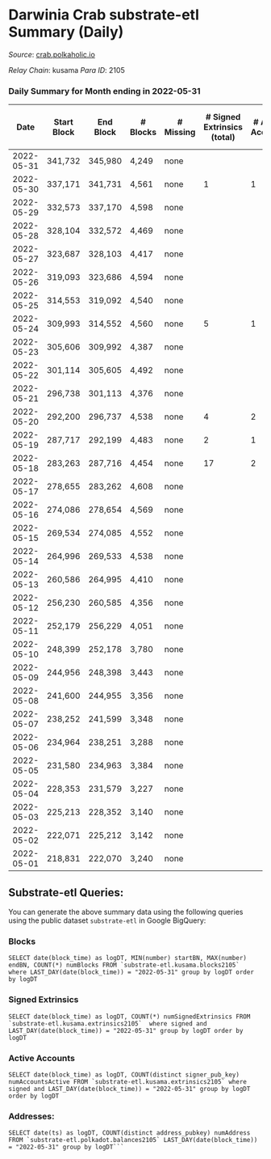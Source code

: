 # Darwinia Crab substrate-etl Summary (Daily)

_Source_: [crab.polkaholic.io](https://crab.polkaholic.io)

*Relay Chain*: kusama
*Para ID*: 2105



### Daily Summary for Month ending in 2022-05-31


| Date | Start Block | End Block | # Blocks | # Missing | # Signed Extrinsics (total) | # Active Accounts | # Addresses with Balances | # Events | # Transfers | # XCM Transfers In | # XCM Transfers Out |
| ---- | ----------- | --------- | -------- | --------- | --------------------------- | ----------------- | ------------------------- | -------- | ----------- | ------------------ | ------------------- |
| 2022-05-31 | 341,732 | 345,980 | 4,249 | none  |  |  | 11 | 8,501 |   |   |   |
| 2022-05-30 | 337,171 | 341,731 | 4,561 | none  | 1 | 1 | 11 | 9,129 |   |   |   |
| 2022-05-29 | 332,573 | 337,170 | 4,598 | none  |  |  | 11 | 9,199 |   |   |   |
| 2022-05-28 | 328,104 | 332,572 | 4,469 | none  |  |  | 11 | 8,940 |   |   |   |
| 2022-05-27 | 323,687 | 328,103 | 4,417 | none  |  |  | 11 | 8,837 |   |   |   |
| 2022-05-26 | 319,093 | 323,686 | 4,594 | none  |  |  | 11 | 9,190 |   |   |   |
| 2022-05-25 | 314,553 | 319,092 | 4,540 | none  |  |  | 11 | 9,083 |   |   |   |
| 2022-05-24 | 309,993 | 314,552 | 4,560 | none  | 5 | 1 | 11 | 9,147 |   |   |   |
| 2022-05-23 | 305,606 | 309,992 | 4,387 | none  |  |  | 11 | 8,777 |   |   |   |
| 2022-05-22 | 301,114 | 305,605 | 4,492 | none  |  |  | 11 | 8,986 |   |   |   |
| 2022-05-21 | 296,738 | 301,113 | 4,376 | none  |  |  | 11 | 8,755 |   |   |   |
| 2022-05-20 | 292,200 | 296,737 | 4,538 | none  | 4 | 2 | 11 | 9,339 | 242 ($0.048) |   |   |
| 2022-05-19 | 287,717 | 292,199 | 4,483 | none  | 2 | 1 | 10 | 8,979 |   |   |   |
| 2022-05-18 | 283,263 | 287,716 | 4,454 | none  | 17 | 2 | 10 | 9,160 | 174 ($0.099) |   |   |
| 2022-05-17 | 278,655 | 283,262 | 4,608 | none  |  |  | 8 | 9,219 |   |   |   |
| 2022-05-16 | 274,086 | 278,654 | 4,569 | none  |  |  | 8 | 9,143 |   |   |   |
| 2022-05-15 | 269,534 | 274,085 | 4,552 | none  |  |  | 8 | 9,107 |   |   |   |
| 2022-05-14 | 264,996 | 269,533 | 4,538 | none  |  |  | 8 | 9,078 |   |   |   |
| 2022-05-13 | 260,586 | 264,995 | 4,410 | none  |  |  | 8 | 8,823 |   |   |   |
| 2022-05-12 | 256,230 | 260,585 | 4,356 | none  |  |  | 8 | 8,714 |   |   |   |
| 2022-05-11 | 252,179 | 256,229 | 4,051 | none  |  |  | 8 | 8,104 |   |   |   |
| 2022-05-10 | 248,399 | 252,178 | 3,780 | none  |  |  | 8 | 7,563 |   |   |   |
| 2022-05-09 | 244,956 | 248,398 | 3,443 | none  |  |  | 8 | 6,887 |   |   |   |
| 2022-05-08 | 241,600 | 244,955 | 3,356 | none  |  |  | 8 | 6,714 |   |   |   |
| 2022-05-07 | 238,252 | 241,599 | 3,348 | none  |  |  | 8 | 6,698 |   |   |   |
| 2022-05-06 | 234,964 | 238,251 | 3,288 | none  |  |  | 8 | 6,578 |   |   |   |
| 2022-05-05 | 231,580 | 234,963 | 3,384 | none  |  |  | 8 | 6,770 |   |   |   |
| 2022-05-04 | 228,353 | 231,579 | 3,227 | none  |  |  | 8 | 6,456 |   |   |   |
| 2022-05-03 | 225,213 | 228,352 | 3,140 | none  |  |  | 8 | 6,281 |   |   |   |
| 2022-05-02 | 222,071 | 225,212 | 3,142 | none  |  |  | 8 | 6,286 |   |   |   |
| 2022-05-01 | 218,831 | 222,070 | 3,240 | none  |  |  | 8 | 6,482 |   |   |   |

## Substrate-etl Queries:
You can generate the above summary data using the following queries using the public dataset `substrate-etl` in Google BigQuery:


### Blocks
```
SELECT date(block_time) as logDT, MIN(number) startBN, MAX(number) endBN, COUNT(*) numBlocks FROM `substrate-etl.kusama.blocks2105`  where LAST_DAY(date(block_time)) = "2022-05-31" group by logDT order by logDT
```


### Signed Extrinsics
```
SELECT date(block_time) as logDT, COUNT(*) numSignedExtrinsics FROM `substrate-etl.kusama.extrinsics2105`  where signed and LAST_DAY(date(block_time)) = "2022-05-31" group by logDT order by logDT
```


### Active Accounts
```
SELECT date(block_time) as logDT, COUNT(distinct signer_pub_key) numAccountsActive FROM `substrate-etl.kusama.extrinsics2105` where signed and LAST_DAY(date(block_time)) = "2022-05-31" group by logDT order by logDT
```


### Addresses:
```
SELECT date(ts) as logDT, COUNT(distinct address_pubkey) numAddress FROM `substrate-etl.polkadot.balances2105` LAST_DAY(date(block_time)) = "2022-05-31" group by logDT```

